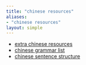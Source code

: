 ```yaml
---
title: "chinese resources"
aliases:
- "chinese resources"
layout: simple
---
```


- [extra chinese resources](accendChinese)
- [chinese grammar list](chineseGrammar)
- [chinese sentence structure](chineseSS)
